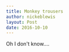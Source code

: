 ```yaml
---
title: Monkey trousers
author: nickeblewis
layout: Post
date: 2016-10-10
---
```


Oh I don't know....